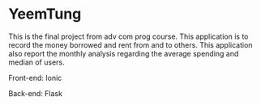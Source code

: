 # YeemTung
This is the final project from adv com prog course. 
This application is to record the money borrowed and rent from and to others.
This application also report the monthly analysis regarding the average spending and median of users.

Front-end:
Ionic

Back-end:
Flask
